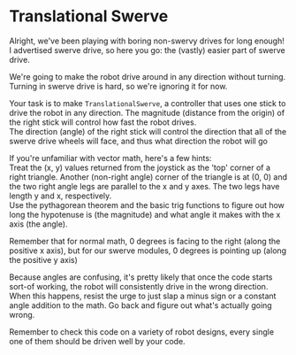 Translational Swerve
====================

Alright, we've been playing with boring non-swervy drives for long enough!
I advertised swerve drive, so here you go: the (vastly) easier part of swerve drive.

We're going to make the robot drive around in any direction without turning. Turning in swerve drive is hard, so we're ignoring it for now.

Your task is to make `TranslationalSwerve`, a controller that uses one stick to drive the robot in any direction.
The magnitude (distance from the origin) of the right stick will control how fast the robot drives.  
The direction (angle) of the right stick will control the direction that all of the swerve drive wheels will face, and thus what direction the robot will go

If you're unfamiliar with vector math, here's a few hints:  
Treat the (x, y) values returned from the joystick as the 'top' corner of a right triangle. Another (non-right angle) corner of the triangle is at (0, 0)
and the two right angle legs are parallel to the x and y axes. The two legs have length y and x, respectively.  
Use the pythagorean theorem and the basic trig functions to figure out how long the hypotenuse is (the magnitude)
and what angle it makes with the x axis (the angle).

Remember that for normal math, 0 degrees is facing to the right (along the positive x axis), but for our swerve modules, 0 degrees is pointing up (along the positive y axis)

Because angles are confusing, it's pretty likely that once the code starts sort-of working, the robot will consistently drive in the wrong direction.
When this happens, resist the urge to just slap a minus sign or a constant angle addition to the math. Go back and figure out what's actually going wrong.

Remember to check this code on a variety of robot designs, every single one of them should be driven well by your code.
